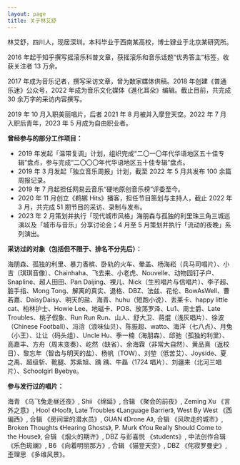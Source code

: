 ```yaml
---
layout: page
title: 关于林艾舒
---
```


林艾舒，四川人，现居深圳。本科毕业于西南某高校，博士肄业于北京某研究所。

2016 年起于知乎撰写摇滚乐科普文章，获摇滚乐和音乐话题“优秀答主”标签，收获关注者 13 万余。

2017 年成为音乐记者，撰写采访文章，曾为数家媒体供稿。2018 年创建《普通乐迷》公众号，2022 年成为音乐文化媒体《進化耳朵》编辑。截止目前，共完成 30 余万字的采访内容撰写。

2019 年 10 月入职美丽唱片，后者 2021 年 8 月被并入摩登天空。2022 年 7 月入职后青年，2023 年 5 月成为自由职业者。

**曾经参与的部分工作项目：** 
* 2019 年发起「温带复调」计划，组织完成“二〇一〇年代华语地区五十佳专辑”盘点，参与完成“二〇〇〇年代华语地区五十佳专辑”盘点。
* 2019 年 3 月发起「独立音乐周报」计划，截至 2022 年 5 月共发布 100 余篇周报记录。
* 2019 年 7 月起担任网易云音乐“硬地原创音乐榜”评委至今。
* 2020 年 11 月创立《鹈鹕 Hits》播客，担任节目策划与主持人，截止 2022 年 3 月，共完成 51 期节目的采访、录制与发布。
* 2023 年 2 月策划并执行「现代城市风格」海朋森与孤独的利里珠三角三城巡演以及「城市与音乐」分享讨论会；4 月至 5 月策划并执行「流动的夜晚」系列演出。

**采访过的对象（包括但不限于、排名不分先后）：** 

海朋森、孤独的利里、暴力香槟、卧轨的火车、晕盖、杨海崧（兵马司唱片）、小吉（琪琪音像）、Chainhaha、飞去来、小老虎、Nouvelle、动物园钉子户、Snapline、超人田田、Pan Daijing、裸儿、Nick（生煎唱片与信唱片）、李子超、脏手指、Mong Tong、解离的真实、退格、DBZ、法兹、花伦、BowAsWell、曹若嘉、DaisyDaisy、明天的盐、海青、huhu（短跑小说）、丢莱卡、happy little cat、柏林护士、Howie Lee、地磁卡、PO8、放荡罗泽、Lu1、周士爵、Late Troubles、桃子假象、Run Run Run、山人、舒大卫、蒋焜（浅灰唱片）、徐波（Chinese Football）、冯浛（浪味仙贝）、陈振超、watto、海洋（七八点）、月兔（小王）、让让（码头组）、Uncle Hu、季一楠（海朋森）、邱驰（孤独的利里）、高嘉丰、方舟（周末变奏）、屹然（缺省）、余海霖（非常大自然）、黄品熹（返校日）、黎忘年（智齿与明天的盐）、杨帆（TOW）、刘堃（低苦艾）、Joyside、夏之禹、超级斩、靴腿、苏紫旭、踽 踽、牛磊（1724 唱片）、刘疆来（北河三唱片）、Schoolgirl Byebye。

**参与发行过的唱片：**

海青 《乌飞兔走昼还夜》, Shii 《绵延》, 合辑 《聚会的前夜》, Zeming Xu 《言外之意》, Hoo! 《Hoo!》, Late Troubles 《Language Barrier》, West By West 《西偏西》, 合辑 《房间里的潜水员》, GUAN 《Drone A》, 合辑 《风吹走的城市》, Broken Thoughts 《Hearing Ghosts》, P. Murk 《You Really Should Come to the House》, 合辑 《烟火的期许》, DBZ 与彭喜悦 《students》, 中法创作合辑 《乐色斑斓》, B6 《向着明丽那方》, 合辑 《猫登天空》, DBZ 《侘寂罗曼史》, 歪理思 《多维风景》。
